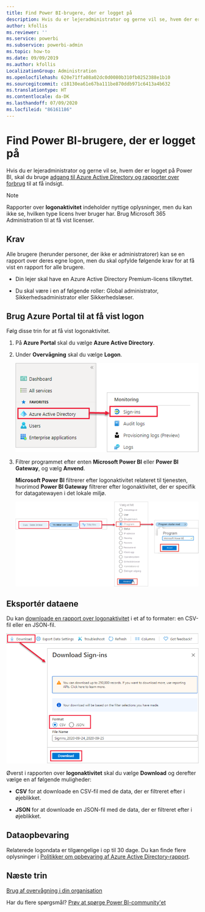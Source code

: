 ```yaml
---
title: Find Power BI-brugere, der er logget på
description: Hvis du er lejeradministrator og gerne vil se, hvem der er logget på Power BI, kan du bruge adgangen til Azure Active Directory og rapporter over forbrug til at få indsigt.
author: kfollis
ms.reviewer: ''
ms.service: powerbi
ms.subservice: powerbi-admin
ms.topic: how-to
ms.date: 09/09/2019
ms.author: kfollis
LocalizationGroup: Administration
ms.openlocfilehash: 620e71ffa08a02dc0d0080b310fb0252388e1b10
ms.sourcegitcommit: c18130ea61e67ba111be870ddb971c6413a4b632
ms.translationtype: HT
ms.contentlocale: da-DK
ms.lasthandoff: 07/09/2020
ms.locfileid: "86161186"
---
```

# <a name="find-power-bi-users-that-have-signed-in"></a>Find Power BI-brugere, der er logget på

Hvis du er lejeradministrator og gerne vil se, hvem der er logget på Power BI, skal du bruge [adgang til Azure Active Directory og rapporter over forbrug](/azure/active-directory/reports-monitoring/concept-sign-ins) til at få indsigt.

> [!NOTE]
> Rapporter over **logonaktivitet** indeholder nyttige oplysninger, men du kan ikke se, hvilken type licens hver bruger har. Brug Microsoft 365 Administration til at få vist licenser.

## <a name="requirements"></a>Krav

Alle brugere (herunder personer, der ikke er administratorer) kan se en rapport over deres egne logon, men du skal opfylde følgende krav for at få vist en rapport for alle brugere.

* Din lejer skal have en Azure Active Directory Premium-licens tilknyttet.

* Du skal være i en af følgende roller: Global administrator, Sikkerhedsadministrator eller Sikkerhedslæser.

## <a name="use-the-azure-portal-to-view-sign-ins"></a>Brug Azure Portal til at få vist logon

Følg disse trin for at få vist logonaktivitet.

1. På **Azure Portal** skal du vælge **Azure Active Directory**.

1. Under **Overvågning** skal du vælge **Logon**.
   
    ![Skærmbillede af brugergrænsefladen i Azure med indstillingerne for Azure Active Directory og logonaktivitet fremhævet.](media/service-admin-access-usage/azure-portal-sign-ins.png)

1. Filtrer programmet efter enten **Microsoft Power BI** eller **Power BI Gateway**, og vælg **Anvend**.

    **Microsoft Power BI** filtrerer efter logonaktivitet relateret til tjenesten, hvorimod **Power BI Gateway** filtrerer efter logonaktivitet, der er specifik for datagatewayen i det lokale miljø.
   
    ![Skærmbillede af filteret for logonaktivitet med feltet Programmer fremhævet.](media/service-admin-access-usage/sign-in-filter.png)

## <a name="export-the-data"></a>Eksportér dataene

Du kan [downloade en rapport over logonaktivitet](/azure/active-directory/reports-monitoring/quickstart-download-sign-in-report) i et af to formater: en CSV-fil eller en JSON-fil.

![Skærmbillede af dataeksporten med indstillingen Download fremhævet.](media/service-admin-access-usage/download-sign-in-data-csv.png)

Øverst i rapporten over **logonaktivitet** skal du vælge **Download** og derefter vælge en af følgende muligheder:

* **CSV** for at downloade en CSV-fil med de data, der er filtreret efter i øjeblikket.

* **JSON** for at downloade en JSON-fil med de data, der er filtreret efter i øjeblikket.

## <a name="data-retention"></a>Dataopbevaring

Relaterede logondata er tilgængelige i op til 30 dage. Du kan finde flere oplysninger i [Politikker om opbevaring af Azure Active Directory-rapport](/azure/active-directory/reports-monitoring/reference-reports-data-retention).

## <a name="next-steps"></a>Næste trin

[Brug af overvågning i din organisation](service-admin-auditing.md)

Har du flere spørgsmål? [Prøv at spørge Power BI-community'et](https://community.powerbi.com/)